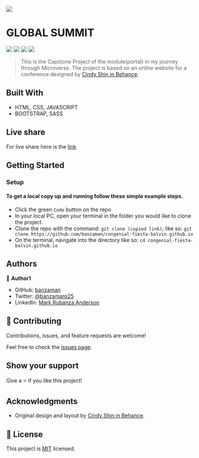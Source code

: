 ![](https://img.shields.io/badge/Microverse-blueviolet)

# GLOBAL SUMMIT

![](https://img.shields.io/badge/Academic-blue)
![](https://img.shields.io/badge/HTML-red)
![](https://img.shields.io/badge/SCSS-ff69b4)
![](https://img.shields.io/badge/JavaScript-yellow)

> This is the Capstone Project of the module(portal) in my journey through Microverse. The project is based on an online website for a conference designed by [Cindy Shin in Behance](https://www.behance.net/adagio07).

## Built With

- HTML, CSS, JAVASCRIPT
- BOOTSTRAP, SASS

## Live share 

For live share here is the [link](https://banzaman.github.io/congenial-fiesta-balvin.github.io/)
## Getting Started

### Setup

#### To get a local copy up and running follow these simple example steps.

- Click the green `Code` button on the repo
- In your local PC, open your terminal in the folder you would like to clone the project.
- Clone the repo with the command: `git clone (copied link)`; like so: `git clone https://github.com/banzaman/congenial-fiesta-balvin.github.io`
- On the terminal, navigate into the directory like so: `cd congenial-fiesta-balvin.github.io`



## Authors

👤 **Author1**

- GitHub: [banzaman](https://github.com/banzaman)
- Twitter: [@banzamarq25](https://twitter.com/banzamarq10)
- LinkedIn: [Mark Rubanza Anderson](https://www.linkedin.com/in/mark-rubanza-anderson-4399a2211/)


## 🤝 Contributing

Contributions, issues, and feature requests are welcome!

Feel free to check the [issues page](https://github.com/banzaman/congenial-fiesta-balvin.github.io/issues).

## Show your support

Give a ⭐️ if you like this project!

## Acknowledgments

- Original design and layout by [Cindy Shin in Behance](https://www.behance.net/adagio07).


## 📝 License

This project is [MIT](./MIT.md) licensed.
